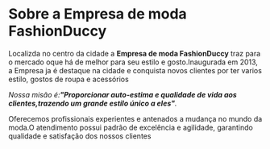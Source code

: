 <h1>Sobre a Empresa de moda FashionDuccy</h1>

<p>Localizda no centro da cidade a <strong>Empresa de moda FashionDuccy</strong> traz para o mercado oque há de melhor para seu estilo e gosto.Inaugurada em 2013, a Empresa ja é destaque na cidade e conquista novos clientes por ter varios estilo, gostos de roupa e acessórios<p> 

<P><em>Nossa misão é:<strong>"Proporcionar auto-estima e qualidade de vida aos clientes,trazendo um grande estilo único a eles"</strong>.</em></p>

<p>Oferecemos profissionais experientes e antenados a mudança no mundo da moda.O atendimento possui padrão de excelência e agilidade, garantindo qualidade e satisfação dos nossos clientes</p>
